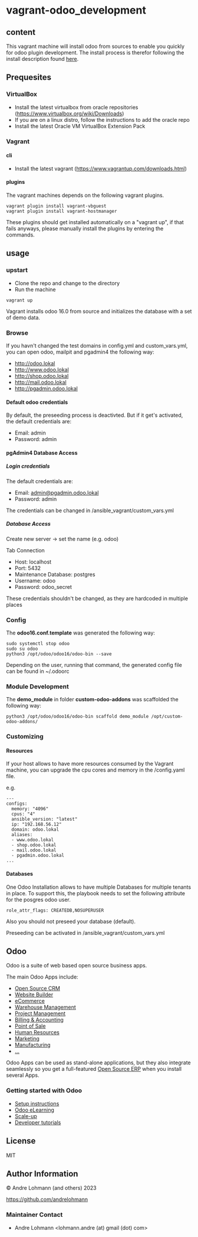 # vagrant-odoo_development

## content

This vagrant machine will install odoo from sources to enable you quickly for odoo plugin development.
The install process is therefor following the install description found [here](https://linuxize.com/post/how-to-install-odoo-15-on-ubuntu-20-04/).

## Prequesites

### VirtualBox

  * Install the latest virtualbox from oracle repositories (https://www.virtualbox.org/wiki/Downloads)
  * If you are on a linux distro, follow the instructions to add the oracle repo
  * Install the latest Oracle VM VirtualBox Extension Pack

### Vagrant

#### cli

  * Install the latest vagrant (https://www.vagrantup.com/downloads.html)

#### plugins

The vagrant machines depends on the following vagrant plugins.

```
vagrant plugin install vagrant-vbguest
vagrant plugin install vagrant-hostmanager
```

These plugins should get installed automatically on a "vagrant up", if that fails anyways, please manually install the plugins by entering the commands.

## usage

### upstart

  * Clone the repo and change to the directory
  * Run the machine

```
vagrant up
```

Vagrant installs odoo 16.0 from source and initializes the database with a set of demo data.

### Browse

If you havn't changed the test domains in config.yml and custom_vars.yml, you can open odoo, mailpit and pgadmin4 the following way:

  * http://odoo.lokal
  * http://www.odoo.lokal
  * http://shop.odoo.lokal
  * http://mail.odoo.lokal
  * http://pgadmin.odoo.lokal

#### Default odoo credentials

By default, the preseeding process is deactivted. But if it get's activated, the default credentials are: 

  * Email: admin
  * Password: admin

#### pgAdmin4 Database Access

##### Login credentials

The default credentials are:

  * Email: admin@pgadmin.odoo.lokal
  * Password: admin

The credentials can be changed in /ansible_vagrant/custom_vars.yml

##### Database Access

Create new server -> set the name (e.g. odoo)

Tab Connection

  * Host: localhost
  * Port: 5432
  * Maintenance Database: postgres
  * Username: odoo
  * Password: odoo_secret

These credentials shouldn't be changed, as they are hardcoded in multiple places

### Config

The **odoo16.conf.template** was generated the following way:

```
sudo systemctl stop odoo
sudo su odoo
python3 /opt/odoo/odoo16/odoo-bin --save
```

Depending on the user, running that command, the generated config file can be found in ~/.odoorc

### Module Development

The **demo_module** in folder **custom-odoo-addons** was scaffolded the following way:

```
python3 /opt/odoo/odoo16/odoo-bin scaffold demo_module /opt/custom-odoo-addons/
```

### Customizing

#### Resources

If your host allows to have more resources consumed by the Vagrant machine, you can upgrade the cpu cores and memory in the /config.yaml file.

e.g.

```
---
configs:
  memory: "4096"
  cpus: "4"
  ansible_version: "latest"
  ip: "192.168.56.12"
  domain: odoo.lokal
  aliases:
  - www.odoo.lokal
  - shop.odoo.lokal
  - mail.odoo.lokal
  - pgadmin.odoo.lokal
...
```

#### Databases

One Odoo Installation allows to have multiple Databases for multiple tenants in place. To support this, the playbook needs to set the following attribute for the posgres odoo user.

```
role_attr_flags: CREATEDB,NOSUPERUSER
```

Also you should not preseed your database (default).

Preseeding can be activated in /ansible_vagrant/custom_vars.yml

## Odoo

Odoo is a suite of web based open source business apps.

The main Odoo Apps include:
  * [Open Source CRM](https://www.odoo.com/page/crm)
  * [Website Builder](https://www.odoo.com/page/website-builder)
  * [eCommerce](https://www.odoo.com/page/e-commerce)
  * [Warehouse Management](https://www.odoo.com/page/warehouse)
  * [Project Management](https://www.odoo.com/page/project-management)
  * [Billing & Accounting](https://www.odoo.com/page/accounting)
  * [Point of Sale](https://www.odoo.com/page/point-of-sale)
  * [Human Resources](https://www.odoo.com/page/employees)
  * [Marketing](https://www.odoo.com/page/lead-automation)
  * [Manufacturing](https://www.odoo.com/page/manufacturing)
  * [...](https://www.odoo.com/#apps)

Odoo Apps can be used as stand-alone applications, but they also integrate seamlessly so you get a full-featured [Open Source ERP](https://www.odoo.com) when you install several Apps.

### Getting started with Odoo

  * [Setup instructions](https://www.odoo.com/documentation/16.0/setup/install.html)
  * [Odoo eLearning](https://www.odoo.com/slides)
  * [Scale-up](https://www.odoo.com/page/scale-up-business-game)
  * [Developer tutorials](https://www.odoo.com/documentation/16.0/tutorials.html)

## License

MIT

## Author Information

&copy; Andre Lohmann (and others) 2023

https://github.com/andrelohmann

### Maintainer Contact

 * Andre Lohmann
  <lohmann.andre (at) gmail (dot) com>
